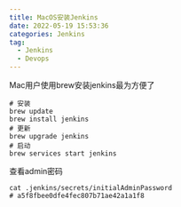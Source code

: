 ```yaml
---
title: MacOS安装Jenkins
date: 2022-05-19 15:53:36
categories: Jenkins
tag: 
  - Jenkins
  - Devops
---
```




Mac用户使用brew安装jenkins最为方便了



```shell
# 安装
brew update
brew install jenkins
# 更新
brew upgrade jenkins
# 启动
brew services start jenkins
```



查看admin密码

```shell
cat .jenkins/secrets/initialAdminPassword
# a5f8fbee0dfe4fec807b71ae42a1a1f8
```

